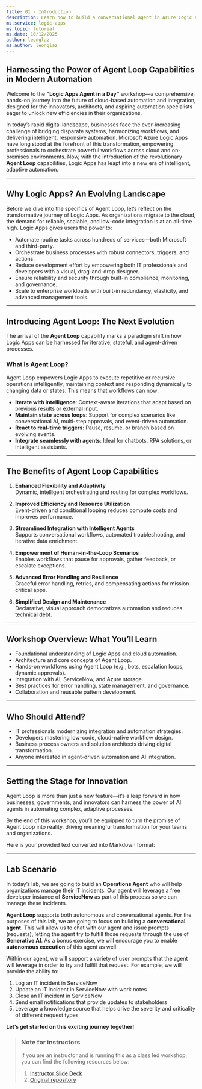 ```yaml
---
title: 01 - Introduction
description: Learn how to build a conversational agent in Azure Logic Apps (Standard), connect it to an Azure OpenAI model, and add its first tool.
ms.service: logic-apps
ms.topic: tutorial
ms.date: 10/12/2025
author: leonglaz
ms.author: leonglaz
---
```


## Harnessing the Power of Agent Loop Capabilities in Modern Automation

Welcome to the **"Logic Apps Agent in a Day"** workshop—a comprehensive, hands-on journey into the future of cloud-based automation and integration, designed for the innovators, architects, and aspiring automation specialists eager to unlock new efficiencies in their organizations.

In today’s rapid digital landscape, businesses face the ever-increasing challenge of bridging disparate systems, harmonizing workflows, and delivering intelligent, responsive automation. Microsoft Azure Logic Apps have long stood at the forefront of this transformation, empowering professionals to orchestrate powerful workflows across cloud and on-premises environments. Now, with the introduction of the revolutionary **Agent Loop** capabilities, Logic Apps has leapt into a new era of intelligent, adaptive automation.

---

## Why Logic Apps? An Evolving Landscape

Before we dive into the specifics of Agent Loop, let’s reflect on the transformative journey of Logic Apps. As organizations migrate to the cloud, the demand for reliable, scalable, and low-code integration is at an all-time high. Logic Apps gives users the power to:

- Automate routine tasks across hundreds of services—both Microsoft and third-party.
- Orchestrate business processes with robust connectors, triggers, and actions.
- Reduce development effort by empowering both IT professionals and developers with a visual, drag-and-drop designer.
- Ensure reliability and security through built-in compliance, monitoring, and governance.
- Scale to enterprise workloads with built-in redundancy, elasticity, and advanced management tools.

---

## Introducing Agent Loop: The Next Evolution

The arrival of the **Agent Loop** capability marks a paradigm shift in how Logic Apps can be harnessed for iterative, stateful, and agent-driven processes.

### What is Agent Loop?

Agent Loop empowers Logic Apps to execute repetitive or recursive operations intelligently, maintaining context and responding dynamically to changing data or states. This means that workflows can now:

- **Iterate with intelligence**: Context-aware iterations that adapt based on previous results or external input.
- **Maintain state across loops**: Support for complex scenarios like conversational AI, multi-step approvals, and event-driven automation.
- **React to real-time triggers**: Pause, resume, or branch based on evolving events.
- **Integrate seamlessly with agents**: Ideal for chatbots, RPA solutions, or intelligent assistants.

---

## The Benefits of Agent Loop Capabilities

1. **Enhanced Flexibility and Adaptivity**  
   Dynamic, intelligent orchestrating and routing for complex workflows.

2. **Improved Efficiency and Resource Utilization**  
   Event-driven and conditional looping reduces compute costs and improves performance.

3. **Streamlined Integration with Intelligent Agents**  
   Supports conversational workflows, automated troubleshooting, and iterative data enrichment.

4. **Empowerment of Human-in-the-Loop Scenarios**  
   Enables workflows that pause for approvals, gather feedback, or escalate exceptions.

5. **Advanced Error Handling and Resilience**  
   Graceful error handling, retries, and compensating actions for mission-critical apps.

6. **Simplified Design and Maintenance**  
   Declarative, visual approach democratizes automation and reduces technical debt.

---

## Workshop Overview: What You’ll Learn

- Foundational understanding of Logic Apps and cloud automation.
- Architecture and core concepts of Agent Loop.
- Hands-on workflows using Agent Loop (e.g., bots, escalation loops, dynamic approvals).
- Integration with AI, ServiceNow, and Azure storage.
- Best practices for error handling, state management, and governance.
- Collaboration and reusable pattern development.

---

## Who Should Attend?

- IT professionals modernizing integration and automation strategies.
- Developers mastering low-code, cloud-native workflow design.
- Business process owners and solution architects driving digital transformation.
- Anyone interested in agent-driven automation and AI integration.

---

## Setting the Stage for Innovation

Agent Loop is more than just a new feature—it’s a leap forward in how businesses, governments, and innovators can harness the power of AI agents in automating complex, adaptive processes.

By the end of this workshop, you’ll be equipped to turn the promise of Agent Loop into reality, driving meaningful transformation for your teams and organizations.

Here is your provided text converted into Markdown format:

---

## Lab Scenario

In today’s lab, we are going to build an **Operations Agent** who will help organizations manage their IT incidents. Our agent will leverage a free developer instance of **ServiceNow** as part of this process so we can manage these incidents.

**Agent Loop** supports both autonomous and conversational agents. For the purposes of this lab, we are going to focus on building a **conversational agent**. This will allow us to chat with our agent and issue prompts (requests), letting the agent try to fulfill those requests through the use of **Generative AI**. As a bonus exercise, we will encourage you to enable **autonomous execution** of this agent as well.

Within our agent, we will support a variety of user prompts that the agent will leverage in order to try and fulfill that request. For example, we will provide the ability to:

1. Log an IT incident in ServiceNow  
2. Update an IT incident in ServiceNow with work notes  
3. Close an IT incident in ServiceNow  
4. Send email notifications that provide updates to stakeholders  
5. Leverage a knowledge source that helps drive the severity and criticality of different request types 

**Let’s get started on this exciting journey together!**


> ### Note for instructors
> 
> If you are an instructor and is running this as a class led workshop, you can find the following resources below:
> 
> 1. [Instructor Slide Deck](https://github.com/Azure/logicapps-labs/tree/main/docs/logic-apps-agent-in-a-day/resources/Agent_In_a_Day_Instructor.zip "slide deck")
> 2. [Original repository](https://github.com/Azure/logicapps-labs/tree/main/docs/logic-apps-agent-in-a-day "repository")



